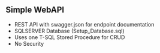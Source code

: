 ## Simple WebAPI 

- REST API with swagger.json for endpoint documentation  
- SQLSERVER Database (Setup_Database.sql)
- Uses one T-SQL Stored Procedure for CRUD 
- No Security 
